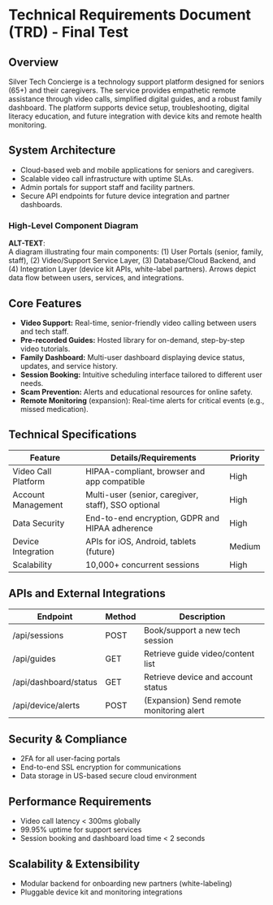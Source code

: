 # Technical Requirements Document (TRD) - Final Test

## Overview

Silver Tech Concierge is a technology support platform designed for seniors (65+) and their caregivers. The service provides empathetic remote assistance through video calls, simplified digital guides, and a robust family dashboard. The platform supports device setup, troubleshooting, digital literacy education, and future integration with device kits and remote health monitoring.

## System Architecture

- Cloud-based web and mobile applications for seniors and caregivers.
- Scalable video call infrastructure with uptime SLAs.
- Admin portals for support staff and facility partners.
- Secure API endpoints for future device integration and partner dashboards.

### High-Level Component Diagram

**ALT-TEXT**:  
A diagram illustrating four main components: (1) User Portals (senior, family, staff), (2) Video/Support Service Layer, (3) Database/Cloud Backend, and (4) Integration Layer (device kit APIs, white-label partners). Arrows depict data flow between users, services, and integrations.

## Core Features

- **Video Support:** Real-time, senior-friendly video calling between users and tech staff.
- **Pre-recorded Guides:** Hosted library for on-demand, step-by-step video tutorials.
- **Family Dashboard:** Multi-user dashboard displaying device status, updates, and service history.
- **Session Booking:** Intuitive scheduling interface tailored to different user needs.
- **Scam Prevention:** Alerts and educational resources for online safety.
- **Remote Monitoring** (expansion): Real-time alerts for critical events (e.g., missed medication).

## Technical Specifications

| Feature               | Details/Requirements                              | Priority |
|-----------------------|--------------------------------------------------|----------|
| Video Call Platform   | HIPAA-compliant, browser and app compatible      | High     |
| Account Management    | Multi-user (senior, caregiver, staff), SSO optional | High     |
| Data Security         | End-to-end encryption, GDPR and HIPAA adherence  | High     |
| Device Integration    | APIs for iOS, Android, tablets (future)          | Medium   |
| Scalability           | 10,000+ concurrent sessions                      | High     |

## APIs and External Integrations

| Endpoint                             | Method | Description                                      |
|---------------------------------------|--------|--------------------------------------------------|
| /api/sessions                        | POST   | Book/support a new tech session                  |
| /api/guides                          | GET    | Retrieve guide video/content list                 |
| /api/dashboard/status                 | GET    | Retrieve device and account status                |
| /api/device/alerts                    | POST   | (Expansion) Send remote monitoring alert          |

## Security & Compliance

- 2FA for all user-facing portals
- End-to-end SSL encryption for communications
- Data storage in US-based secure cloud environment

## Performance Requirements

- Video call latency < 300ms globally
- 99.95% uptime for support services
- Session booking and dashboard load time < 2 seconds

## Scalability & Extensibility

- Modular backend for onboarding new partners (white-labeling)
- Pluggable device kit and monitoring integrations